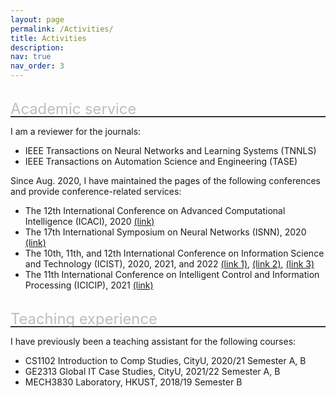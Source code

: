 ```yaml
---
layout: page
permalink: /Activities/
title: Activities
description: 
nav: true
nav_order: 3
---
```


<span style="position:relative; top:0.7em; right:0em; font-size:1.7em; color:rgba(128,128,128,0.5)">Academic service</span>
<hr style="border-top: 1px solid rgba(128, 128, 128, 0.5);">

I am a reviewer for the journals: 
* IEEE Transactions on Neural Networks and Learning Systems (TNNLS)
* IEEE Transactions on Automation Science and Engineering (TASE)

Since Aug. 2020, I have maintained the pages of the following conferences and provide conference-related services:
- The 12th International Conference on Advanced Computational Intelligence (ICACI), 2020 [(link)](https://conference.cs.cityu.edu.hk/icaci/)
- The 17th International Symposium on Neural Networks (ISNN), 2020 [(link)](https://conference.cs.cityu.edu.hk/isnn/)
- The 10th, 11th, and 12th International Conference on Information Science and Technology (ICIST), 2020, 2021, and 2022 [(link 1)](https://conference.cs.cityu.edu.hk/icist/ICIST2020/index.html), [(link 2)](https://conference.cs.cityu.edu.hk/icist/ICIST2021/index.html), [(link 3)](https://conference.cs.cityu.edu.hk/icist/ICIST2022/index.html)
- The 11th International Conference on Intelligent Control and Information Processing (ICICIP), 2021 [(link)](https://conference.cs.cityu.edu.hk/icicip/)




<span style="position:relative; top:0.7em; right:0em; font-size:1.7em; color:rgba(128,128,128,0.5)">Teaching experience</span>
<hr style="border-top: 1px solid rgba(128, 128, 128, 0.5);">
I have previously been a teaching assistant for the following courses: 


* CS1102 Introduction to Comp Studies, CityU, 2020/21 Semester A, B
* GE2313 Global IT Case Studies, CityU, 2021/22 Semester A, B
* MECH3830	Laboratory, HKUST, 2018/19 Semester B


